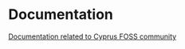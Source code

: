 # Documentation

[Documentation related to Cyprus FOSS community](https://github.com/ellakcy/Documentation/wiki)
